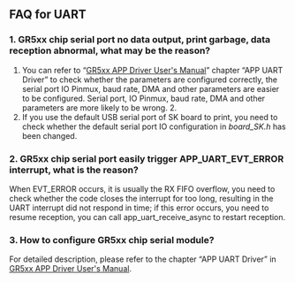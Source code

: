 ## FAQ for UART

### 1. GR5xx chip serial port no data output, print garbage, data reception abnormal, what may be the reason?

1. You can refer to “[GR5xx APP Driver User's Manual](https://docs.goodix.com/zh/online/app_driver_bl/V1.4)” chapter “APP UART Driver” to check whether the parameters are configured correctly, the serial port IO Pinmux, baud rate, DMA and other parameters are easier to be configured. Serial port, IO Pinmux, baud rate, DMA and other parameters are more likely to be wrong. 2.
2. If you use the default USB serial port of SK board to print, you need to check whether the default serial port IO configuration in _board_SK.h_ has been changed.



### 2. GR5xx chip serial port easily trigger APP_UART_EVT_ERROR interrupt, what is the reason?

When EVT_ERROR occurs, it is usually the RX FIFO overflow, you need to check whether the code closes the interrupt for too long, resulting in the UART interrupt did not respond in time; if this error occurs, you need to resume reception, you can call app_uart_receive_async to restart reception.



### 3. How to configure GR5xx chip serial module?

For detailed description, please refer to the chapter “APP UART Driver” in [GR5xx APP Driver User's Manual](https://docs.goodix.com/zh/online/app_driver_bl/V1.4).